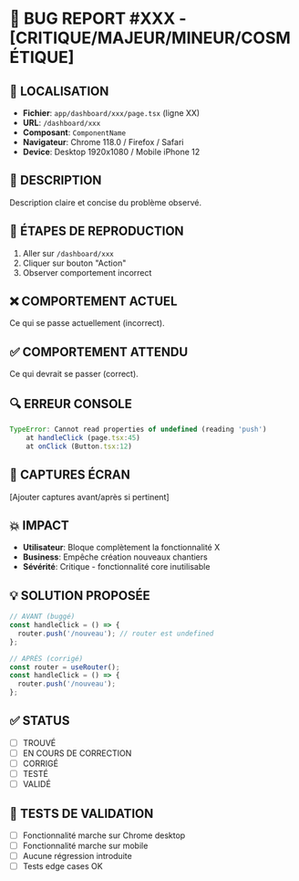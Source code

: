 # 🔴 BUG REPORT #XXX - [CRITIQUE/MAJEUR/MINEUR/COSMÉTIQUE]

## 📍 LOCALISATION
- **Fichier**: `app/dashboard/xxx/page.tsx` (ligne XX)
- **URL**: `/dashboard/xxx`
- **Composant**: `ComponentName`
- **Navigateur**: Chrome 118.0 / Firefox / Safari
- **Device**: Desktop 1920x1080 / Mobile iPhone 12

## 🐛 DESCRIPTION
Description claire et concise du problème observé.

## 🔄 ÉTAPES DE REPRODUCTION
1. Aller sur `/dashboard/xxx`
2. Cliquer sur bouton "Action"
3. Observer comportement incorrect

## ❌ COMPORTEMENT ACTUEL
Ce qui se passe actuellement (incorrect).

## ✅ COMPORTEMENT ATTENDU
Ce qui devrait se passer (correct).

## 🔍 ERREUR CONSOLE
```javascript
TypeError: Cannot read properties of undefined (reading 'push')
    at handleClick (page.tsx:45)
    at onClick (Button.tsx:12)
```

## 📸 CAPTURES ÉCRAN
[Ajouter captures avant/après si pertinent]

## 💥 IMPACT
- **Utilisateur**: Bloque complètement la fonctionnalité X
- **Business**: Empêche création nouveaux chantiers
- **Sévérité**: Critique - fonctionnalité core inutilisable

## 💡 SOLUTION PROPOSÉE
```typescript
// AVANT (buggé)
const handleClick = () => {
  router.push('/nouveau'); // router est undefined
};

// APRÈS (corrigé)
const router = useRouter();
const handleClick = () => {
  router.push('/nouveau');
};
```

## ✅ STATUS
- [ ] TROUVÉ
- [ ] EN COURS DE CORRECTION
- [ ] CORRIGÉ
- [ ] TESTÉ
- [ ] VALIDÉ

## 🧪 TESTS DE VALIDATION
- [ ] Fonctionnalité marche sur Chrome desktop
- [ ] Fonctionnalité marche sur mobile
- [ ] Aucune régression introduite
- [ ] Tests edge cases OK
